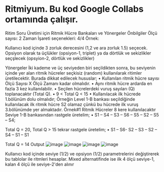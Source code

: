 # Ritmiyum. Bu kod Google Collabs ortamında çalışır.
Ritim Soru Üretimi için Ritmik Hücre Bankaları ve Yönergeler
Önbilgiler Ölçü sayısı: 2 Zaman İşareti seçenekleri: 4/4 Örnek:

Kullanıcı kod içinde 3 zorluk derecesini (1,2 ve ara zorluk 1.5) seçecek. Opsiyon olarak ta üçlükler (opsiyon-1, triplet) ya da dörtlük ve sekizlikler seçşlecek (opsyion-2, dörtlük ve sekizlikler)

Yönergeler İki kademe ve üç seviyeden biri seçildikten sonra, bu seviyenin içinde yer alan ritmik hücreler seçkisiz (random) kullanılarak ritimler üretilecektir. Burada dikkat edilecek hususlar; • Kullanılan ritmik hücre sayısı Ölçü Sayısı X Ölçü Zamanı kadar olmalıdır. • Aynı ritmik hücre ardarda en fazla 3 kez kullanılabilir. • Seçilen hücrelerdeki vuruş sayıları (Q) toplanacaktır (Total Q). • 9 < Total Q < 15 • Kullanılacak ilk hücrede 1.bölünüm dolu olmalıdır; Örneğin Level 1-B bankası seçildiğinde kullanılacak ilk ritmik hücre S2 olamaz çünkü bu hücrede ilk vuruş 3.bölünümde yer almaktadır. Örnek#1 Ritmik Hücreler 8 kere kullanılacaktır Seviye 1-B bankasından rastgele üretelim; • S1 – S4 – S3 – S6 – S5 – S2 – S5 – S4;

Total Q = 20,
Total Q > 15 tekrar rastgele üretelim; • S1 – S6- S2 – S3 – S2 – S4 – S1 – S1

Total Q = 14 Output 
![image](https://github.com/yavuzburuk/rhythmium/assets/47657147/f23cd408-609f-4eec-b89d-3634da89c786)
![image](https://github.com/yavuzburuk/rhythmium/assets/47657147/485a1378-a067-4bbb-92ad-387282465762)
![image](https://github.com/yavuzburuk/rhythmium/assets/47657147/e83921bf-e761-472e-93d3-d10defd2a2c4)
![image](https://github.com/yavuzburuk/rhythmium/assets/47657147/7d956b89-ef2b-43db-9f95-5205205b52cf)


Kullanıcı kod içinde seviye (1/2) ve opsiyon (1/2) parametrelerini değiştirerek bu tablolar ile ritmleri hesaplar.
Mixed alternatifinde ise ilk 4 ölçü seviye-1, kalan 4 ölçü ile seviye-2'den alınır
